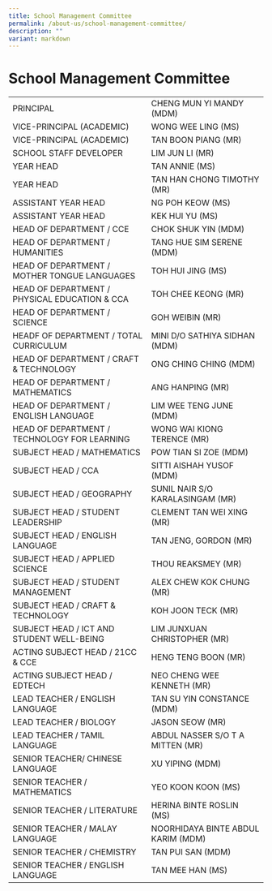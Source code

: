 ```yaml
---
title: School Management Committee
permalink: /about-us/school-management-committee/
description: ""
variant: markdown
---
```

# School Management Committee

|  |  |
|---|---|
|  PRINCIPAL |  CHENG MUN YI MANDY (MDM) |
|  VICE-PRINCIPAL (ACADEMIC) |  WONG WEE LING (MS) |
|  VICE-PRINCIPAL (ACADEMIC) |  TAN BOON PIANG (MR) |
|  SCHOOL STAFF DEVELOPER |  LIM JUN LI (MR) |
|  YEAR HEAD |  TAN ANNIE (MS) |
|  YEAR HEAD |  TAN HAN CHONG TIMOTHY (MR) |
|  ASSISTANT YEAR HEAD |  NG POH KEOW (MS) |
|  ASSISTANT YEAR HEAD |  KEK HUI YU (MS) |
|  HEAD OF DEPARTMENT / CCE |  CHOK SHUK YIN (MDM) |
|  HEAD OF DEPARTMENT / HUMANITIES |  TANG HUE SIM SERENE (MDM) |
|  HEAD OF DEPARTMENT / MOTHER TONGUE LANGUAGES |  TOH HUI JING (MS) |
|  HEAD OF DEPARTMENT / PHYSICAL EDUCATION & CCA |  TOH CHEE KEONG (MR) |
|  HEAD OF DEPARTMENT / SCIENCE |  GOH WEIBIN (MR) |
|  HEADF OF DEPARTMENT / TOTAL CURRICULUM |  MINI D/O SATHIYA SIDHAN (MDM) |
|  HEAD OF DEPARTMENT / CRAFT & TECHNOLOGY |  ONG CHING CHING (MDM) |
|  HEAD OF DEPARTMENT / MATHEMATICS |  ANG HANPING (MR) |
|  HEAD OF DEPARTMENT / ENGLISH LANGUAGE |  LIM WEE TENG JUNE (MDM) |
|  HEAD OF DEPARTMENT / TECHNOLOGY FOR LEARNING |  WONG WAI KIONG TERENCE (MR) |
|  SUBJECT HEAD / MATHEMATICS |  POW TIAN SI ZOE (MDM) |
|  SUBJECT HEAD / CCA |  SITTI AISHAH YUSOF (MDM) |
|  SUBJECT HEAD / GEOGRAPHY |  SUNIL NAIR S/O KARALASINGAM (MR) |
|  SUBJECT HEAD / STUDENT LEADERSHIP |  CLEMENT TAN WEI XING (MR) |
|  SUBJECT HEAD / ENGLISH LANGUAGE |  TAN JENG, GORDON (MR) |
|  SUBJECT HEAD / APPLIED SCIENCE |  THOU REAKSMEY (MR) |
|  SUBJECT HEAD  / STUDENT MANAGEMENT |  ALEX CHEW KOK CHUNG (MR) |
|  SUBJECT HEAD / CRAFT & TECHNOLOGY |  KOH JOON TECK (MR) |
|  SUBJECT HEAD / ICT AND STUDENT WELL-BEING |  LIM JUNXUAN CHRISTOPHER (MR) |
|  ACTING SUBJECT HEAD / 21CC & CCE |  HENG TENG BOON (MR) |
|  ACTING SUBJECT HEAD / EDTECH |  NEO CHENG WEE KENNETH (MR) |
|  LEAD TEACHER / ENGLISH LANGUAGE |  TAN SU YIN CONSTANCE (MDM) |
|  LEAD TEACHER / BIOLOGY |  JASON SEOW (MR) |
|  LEAD TEACHER / TAMIL LANGUAGE |  ABDUL NASSER S/O T A MITTEN (MR) |
|  SENIOR TEACHER/ CHINESE LANGUAGE |  XU YIPING (MDM) |
|  SENIOR TEACHER / MATHEMATICS |  YEO KOON KOON (MS) |
|  SENIOR TEACHER / LITERATURE |  HERINA BINTE ROSLIN (MS) |
|  SENIOR TEACHER / MALAY LANGUAGE |  NOORHIDAYA BINTE ABDUL KARIM (MDM) |
|  SENIOR TEACHER / CHEMISTRY |  TAN PUI SAN (MDM) |
|  SENIOR TEACHER / ENGLISH LANGUAGE |  TAN MEE HAN (MS) |